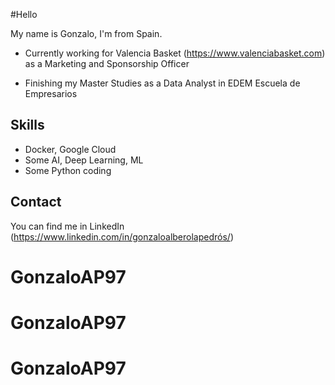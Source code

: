#Hello

My name is Gonzalo, I'm from Spain.

* Currently working for Valencia Basket (https://www.valenciabasket.com) as a Marketing and Sponsorship Officer

* Finishing my Master Studies as a Data Analyst in EDEM Escuela de Empresarios

## Skills

* Docker, Google Cloud
* Some  AI, Deep Learning, ML
* Some Python coding 

## Contact

You can find me in LinkedIn (https://www.linkedin.com/in/gonzaloalberolapedrós/)

# GonzaloAP97
# GonzaloAP97
# GonzaloAP97
